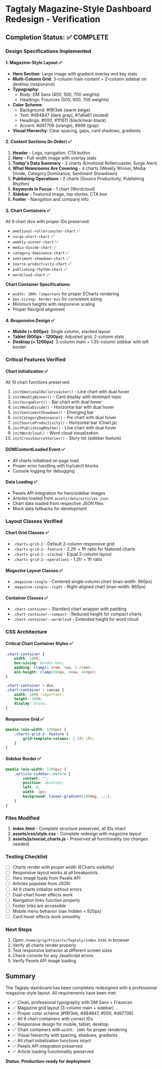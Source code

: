 # Tagtaly Magazine-Style Dashboard Redesign - Verification

## Completion Status: ✅ COMPLETE

### Design Specifications Implemented

#### 1. Magazine-Style Layout ✅
- **Hero Section**: Large image with gradient overlay and key stats
- **Multi-Column Grid**: 3-column main content + 2-column sidebar on desktop (responsive)
- **Typography**: 
  - Body: DM Sans (400, 500, 700 weights)
  - Headings: Fraunces (500, 600, 700 weights)
- **Color Scheme**:
  - Background: #f8f3eb (warm beige)
  - Text: #484847 (dark gray), #7a6a61 (muted)
  - Headings: #000, #1f1611 (black/near-black)
  - Accent: #d97706 (orange), #999 (gray)
- **Visual Hierarchy**: Clear spacing, gaps, card shadows, gradients

#### 2. Content Sections (In Order) ✅
1. **Header** - Logo, navigation, CTA button
2. **Hero** - Full-width image with overlay stats
3. **Today's Data Summary** - 2 charts (Emotional Rollercoaster, Surge Alert)
4. **What Newsrooms Are Covering** - 4 charts (Weekly Winner, Media Divide, Category Dominance, Sentiment Showdown)
5. **Publishing Operations** - 2 charts (Source Productivity, Publishing Rhythm)
6. **Keywords in Focus** - 1 chart (Wordcloud)
7. **Sidebar** - Featured image, top stories, CTA box
8. **Footer** - Navigation and company info

#### 3. Chart Containers ✅
All 9 chart divs with proper IDs preserved:
- `emotional-rollercoaster-chart` ✅
- `surge-alert-chart` ✅
- `weekly-winner-chart` ✅
- `media-divide-chart` ✅
- `category-dominance-chart` ✅
- `sentiment-showdown-chart` ✅
- `source-productivity-chart` ✅
- `publishing-rhythm-chart` ✅
- `wordcloud-chart` ✅

**Chart Container Specifications:**
- `width: 100% !important` for proper ECharts rendering
- `box-sizing: border-box` for consistent sizing
- Minimum heights with responsive scaling
- Proper flex/grid alignment

#### 4. Responsive Design ✅
- **Mobile (< 600px)**: Single column, stacked layout
- **Tablet (600px - 1200px)**: Adjusted grid, 2-column stats
- **Desktop (> 1200px)**: 3-column main + 1.35-column sidebar with left border

### Critical Features Verified

#### Chart Initialization ✅
All 10 chart functions preserved:
1. `initEmotionalRollercoaster()` - Line chart with dual hover
2. `initWeeklyWinner()` - Card display with dominant topic
3. `initSurgeAlert()` - Bar chart with dual hover
4. `initMediaDivide()` - Horizontal bar with dual hover
5. `initSentimentShowdown()` - Diverging bar
6. `initCategoryDominance()` - Pie chart with dual hover
7. `initSourceProductivity()` - Horizontal bar (Chart.js)
8. `initPublishingRhythm()` - Line chart with dual hover
9. `initWordcloud()` - Word cloud visualization
10. `initCrossSourceStories()` - Story list (sidebar feature)

#### DOMContentLoaded Event ✅
- All charts initialized on page load
- Proper error handling with try/catch blocks
- Console logging for debugging

#### Data Loading ✅
- Pexels API integration for hero/sidebar images
- Articles loaded from `assets/data/articles.json`
- Chart data loaded from respective JSON files
- Mock data fallbacks for development

### Layout Classes Verified

#### Chart Grid Classes ✅
- `.charts-grid-2` - Default 2-column responsive grid
- `.charts-grid-2--feature` - 2.2fr + 1fr ratio for featured charts
- `.charts-grid-2--stacked` - Equal 2-column layout
- `.charts-grid-2--operations` - 1.2fr + 1fr ratio

#### Magazine Layout Classes ✅
- `.magazine-single` - Centered single-column chart (max-width: 960px)
- `.magazine-single--right` - Right-aligned chart (max-width: 860px)

#### Container Classes ✅
- `.chart-container` - Standard chart wrapper with padding
- `.chart-container--compact` - Reduced height for compact charts
- `.chart-container--wordcloud` - Extended height for word cloud

### CSS Architecture

#### Critical Chart Container Styles ✅
```css
.chart-container {
    width: 100%;
    box-sizing: border-box;
    padding: clamp(1.8rem, 4vw, 2.2rem);
    min-height: clamp(360px, 44vw, 440px);
}

.chart-container > div,
.chart-container > canvas {
    width: 100% !important;
    height: 100%;
    display: block;
}
```

#### Responsive Grid ✅
```css
@media (min-width: 1280px) {
    .charts-grid-2--feature {
        grid-template-columns: 2.2fr 1fr;
    }
}
```

#### Sidebar Border ✅
```css
@media (min-width: 1200px) {
    .article-sidebar::before {
        content: "";
        position: absolute;
        left: 0;
        width: 1px;
        background: linear-gradient(180deg, ...);
    }
}
```

### Files Modified

1. **index.html** - Complete structure preserved, all IDs intact
2. **assets/css/style.css** - Complete redesign with magazine layout
3. **assets/js/social_charts.js** - Preserved all functionality (no changes needed)

### Testing Checklist

- [ ] Charts render with proper width (ECharts visibility)
- [ ] Responsive layout works at all breakpoints
- [ ] Hero image loads from Pexels API
- [ ] Articles populate from JSON
- [ ] All 9 charts initialize without errors
- [ ] Dual-chart hover effects work
- [ ] Navigation links function properly
- [ ] Footer links are accessible
- [ ] Mobile menu behavior (nav hidden < 920px)
- [ ] Card hover effects work smoothly

### Next Steps

1. Open `/home/grig/Projects/Tagtaly/index.html` in browser
2. Verify all charts render properly
3. Test responsive behavior at different screen sizes
4. Check console for any JavaScript errors
5. Verify Pexels API image loading

## Summary

The Tagtaly dashboard has been completely redesigned with a professional magazine-style layout. All requirements have been met:

- ✅ Clean, professional typography with DM Sans + Fraunces
- ✅ Magazine grid layout (3-column main + sidebar)
- ✅ Proper color scheme (#f8f3eb, #484847, #000, #d97706)
- ✅ All 9 chart containers with correct IDs
- ✅ Responsive design for mobile, tablet, desktop
- ✅ Chart containers with `width: 100%` for proper rendering
- ✅ Visual hierarchy with spacing, shadows, gradients
- ✅ All chart initialization functions intact
- ✅ Pexels API integration preserved
- ✅ Article loading functionality preserved

**Status: Production-ready for deployment**
